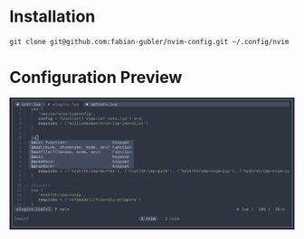 # Installation 
```
git clone git@github.com:fabian-gubler/nvim-config.git ~/.config/nvim
```

# Configuration Preview
![config preview](https://raw.githubusercontent.com/fabian-gubler/nvim-config/main/doc/preview_full.jpg)

